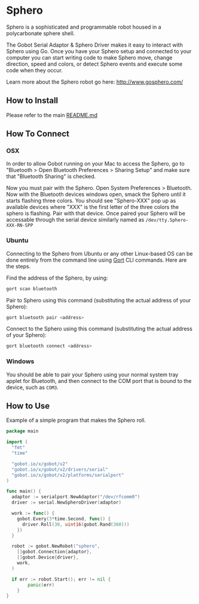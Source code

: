 # Sphero

Sphero is a sophisticated and programmable robot housed in a polycarbonate sphere shell.

The Gobot Serial Adaptor & Sphero Driver makes it easy to interact with Sphero using Go. Once you have your Sphero setup
and connected to your computer you can start writing code to make Sphero move, change direction, speed and colors, or
detect Sphero events and execute some code when they occur.

Learn more about the Sphero robot go here: <http://www.gosphero.com/>

## How to Install

Please refer to the main [README.md](https://github.com/hybridgroup/gobot/blob/release/README.md)

## How To Connect

### OSX

In order to allow Gobot running on your Mac to access the Sphero, go to "Bluetooth > Open Bluetooth Preferences > Sharing Setup"
and make sure that "Bluetooth Sharing" is checked.

Now you must pair with the Sphero. Open System Preferences > Bluetooth. Now with the Bluetooth devices windows open, smack
the Sphero until it starts flashing three colors. You should see "Sphero-XXX" pop up as available devices where "XXX" is
the first letter of the three colors the sphero is flashing. Pair with that device. Once paired your Sphero will be accessable
through the serial device similarly named as `/dev/tty.Sphero-XXX-RN-SPP`

### Ubuntu

Connecting to the Sphero from Ubuntu or any other Linux-based OS can be done entirely from the command line using [Gort](http://gort.io/)
CLI commands. Here are the steps.

Find the address of the Sphero, by using:

```sh
gort scan bluetooth
```

Pair to Sphero using this command (substituting the actual address of your Sphero):

```sh
gort bluetooth pair <address>
```

Connect to the Sphero using this command (substituting the actual address of your Sphero):

```sh
gort bluetooth connect <address>
```

### Windows

You should be able to pair your Sphero using your normal system tray applet for Bluetooth, and then connect to the COM
port that is bound to the device, such as `COM3`.

## How to Use

Example of a simple program that makes the Sphero roll.

```go
package main

import (
  "fmt"
  "time"

  "gobot.io/x/gobot/v2"
  "gobot.io/x/gobot/v2/drivers/serial"
  "gobot.io/x/gobot/v2/platforms/serialport"
)

func main() {
  adaptor := serialport.NewAdaptor("/dev/rfcomm0")
  driver := serial.NewSpheroDriver(adaptor)

  work := func() {
    gobot.Every(3*time.Second, func() {
      driver.Roll(30, uint16(gobot.Rand(360)))
    })
  }

  robot := gobot.NewRobot("sphero",
    []gobot.Connection{adaptor},
    []gobot.Device{driver},
    work,
  )

  if err := robot.Start(); err != nil {
		panic(err)
	}
}
```
